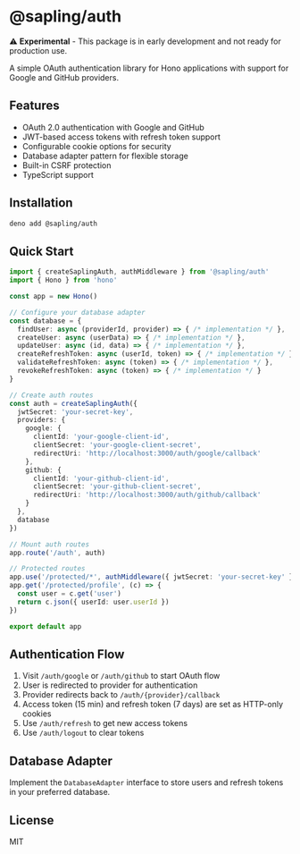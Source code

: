 # @sapling/auth

⚠️ **Experimental** - This package is in early development and not ready for production use.

A simple OAuth authentication library for Hono applications with support for Google and GitHub providers.

## Features

- OAuth 2.0 authentication with Google and GitHub
- JWT-based access tokens with refresh token support
- Configurable cookie options for security
- Database adapter pattern for flexible storage
- Built-in CSRF protection
- TypeScript support

## Installation

```bash
deno add @sapling/auth
```

## Quick Start

```typescript
import { createSaplingAuth, authMiddleware } from '@sapling/auth'
import { Hono } from 'hono'

const app = new Hono()

// Configure your database adapter
const database = {
  findUser: async (providerId, provider) => { /* implementation */ },
  createUser: async (userData) => { /* implementation */ },
  updateUser: async (id, data) => { /* implementation */ },
  createRefreshToken: async (userId, token) => { /* implementation */ },
  validateRefreshToken: async (token) => { /* implementation */ },
  revokeRefreshToken: async (token) => { /* implementation */ }
}

// Create auth routes
const auth = createSaplingAuth({
  jwtSecret: 'your-secret-key',
  providers: {
    google: {
      clientId: 'your-google-client-id',
      clientSecret: 'your-google-client-secret',
      redirectUri: 'http://localhost:3000/auth/google/callback'
    },
    github: {
      clientId: 'your-github-client-id',
      clientSecret: 'your-github-client-secret',
      redirectUri: 'http://localhost:3000/auth/github/callback'
    }
  },
  database
})

// Mount auth routes
app.route('/auth', auth)

// Protected routes
app.use('/protected/*', authMiddleware({ jwtSecret: 'your-secret-key' }))
app.get('/protected/profile', (c) => {
  const user = c.get('user')
  return c.json({ userId: user.userId })
})

export default app
```

## Authentication Flow

1. Visit `/auth/google` or `/auth/github` to start OAuth flow
2. User is redirected to provider for authentication
3. Provider redirects back to `/auth/{provider}/callback`
4. Access token (15 min) and refresh token (7 days) are set as HTTP-only cookies
5. Use `/auth/refresh` to get new access tokens
6. Use `/auth/logout` to clear tokens

## Database Adapter

Implement the `DatabaseAdapter` interface to store users and refresh tokens in your preferred database.

## License

MIT
